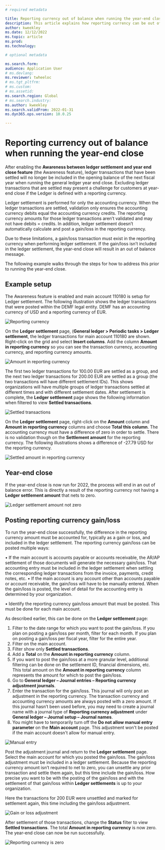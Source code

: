 ```yaml
---
# required metadata

title: Reporting currency out of balance when running the year-end close
description: This article explains how reporting currency can be out of balance when running the year-end close
author: kweekley
ms.date: 12/12/2022
ms.topic: article
ms.prod: 
ms.technology: 

# optional metadata

ms.search.form: 
audience: Application User
# ms.devlang: 
ms.reviewer: twheeloc
# ms.tgt_pltfrm: 
# ms.custom:
# ms.assetid:
ms.search.region: Global
# ms.search.industry: 
ms.author: kweekley
ms.search.validFrom: 2022-01-31
ms.dyn365.ops.version: 10.0.25

---
```


# Reporting currency out of balance when running the year-end close

After enabling the **Awareness between ledger settlement and year end close feature** (the Awareness feature), ledger transactions that have been settled will no longer be included in the opening balance of the next fiscal year when running the general ledger year end close. Excluding ledger transactions that are settled may present a challenge for customers at year-end close if the Ledger is defined with a reporting currency.  


Ledger settlement is performed for only the accounting currency. When the ledger transactions are settled, validation only ensures the accounting currency debits equal the accounting currency credits. The reporting currency amounts for those ledger transactions aren’t validated and may not have debits = credits. In addition, ledger settlement doesn’t automatically calculate and post a gain/loss in the reporting currency. 

Due to these limitations, a gain/loss transaction must exist in the reporting currency when performing ledger settlement. If the gain/loss isn’t included in the ledger settlement, the year-end close will result in an out of balance message. 

The following example walks through the steps for how to address this prior to running the year-end close. 

## Example setup

The Awareness feature is enabled and main account 110180 is setup for Ledger settlement. The following illustration shows the ledger transactions that were posted within the DEMF legal entity. DEMF has an accounting currency of USD and a reporting currency of EUR.  

![Reporting currency](./media/reporting-currency-1.png)


On the **Ledger settlement** page, (**General ledger > Periodic tasks > Ledger settlement**, the ledger transactions for main account 110180 are shown. Right-click on the grid and select **Insert columns**. Add the column **Amount in reporting currency** so you can see the transaction currency, accounting currency, and reporting currency amounts. 

![Amount in reporting currency](./media/Ledger-settlement2.png)

The first two ledger transactions for 100.00 EUR are settled as a group, and the next two ledger transactions for 200.00 EUR are settled as a group (the two transactions will have different settlement IDs). This shows organizations will have multiple groups of ledger transactions settled at different times and with different settlement dates. After settlement is complete, the **Ledger settlement** page shows the following information when filtered to view **Settled transactions**. 

![Settled transactions](./media/Settled-trans-filtered3.png)


On the **Ledger settlement** page, right-click on the **Amount** column and **Amount in reporting currency** columns and choose **Total this column**. The accounting currency must have a difference of zero in order to settle. There is no validation though on the **Settlement amount** for the reporting currency. The following illustrations shows a difference of -27.79 USD for the reporting currency. 

![Settled amount in reporting currency](./media/Difference4.png) 

## Year-end close

If the year-end close is now run for 2022, the process will end in an out of balance error. This is directly a result of the reporting currency not having a **Ledger settlement amount** that nets to zero.

![Ledger settlement amount not zero](./media/YEC5.png) 

## Posting reporting currency gain/loss

To run the year-end close successfully, the difference in the reporting currency amount must be accounted for, typically as a gain or loss, and included in the ledger settlement. The reporting currency gain/loss can be posted multiple ways:

•	If the main account is accounts payable or accounts receivable, the AR/AP settlement of those documents will generate the necessary gain/loss. That accounting entry must be included in the ledger settlement when settling the corresponding ledger transactions from the invoice, payments, credit notes, etc. 
•	If the main account is any account other than accounts payable or account receivable, the gain/loss will have to be manually entered. When the gain/loss is posted, the level of detail for the accounting entry is determined by your organization. 

• Identify the reporting currency gain/loss amount that must be posted. This must be done for each main account. 

As described earlier, this can be done on the **Ledger settlement** page:
1. Filter to the date range for which you want to post the gain/loss. If you plan on posting a gain/loss per month, filter for each month. If you plan on posting a gain/loss per fiscal year, filter for the entire year. 
2. Filter on the main account.
3. Filter show only **Settled transactions**.
4. Add a **Total** on the **Amount in reporting currency** column.
5. If you want to post the gain/loss at a more granular level, additional filtering can be done on the settlement ID, financial dimensions, etc. This total amount on the **Amount in reporting currency** column represents the amount for which to post the gain/loss. 
6. Go to **General ledger – Journal entries – Reporting currency adjustment journals**. 
7. Enter the transaction for the gain/loss. This journal will only post an adjustment in the reporting currency. The transaction currency and accounting currency amounts are always posted with a zero amount. If this journal hasn’t been used before, you may need to create a journal name with a journal type of **Reporting currency adjustment** under **General ledger – Journal setup – Journal names**. 
8. You might have to temporarily turn off the **Do not allow manual entry parameter** on the **Main account** page. This adjustment won't be posted if the main account doesn't allow for manual entry.

![Manual entry](./media/Manual-entry6.png)

Post the adjustment journal and return to the **Ledger settlement** page. Select the main account for which you posted the gain/loss. The gain/loss adjustment must be included in a ledger settlement. Because the reporting currency amount isn’t required to net to zero, you can unsettle any prior transaction and settle them again, but this time include the gain/loss. How precise you want to be with the posting of the gain/loss and with the settlement of that gain/loss within **Ledger settlements** is up to your organization. 

Here the transactions for 200 EUR were unsettled and marked for settlement again, this time including the gain/loss adjustment. 

![Gain or loss adjustment](./media/gain-loss7.png)


After settlement of those transactions, change the **Status** filter to view **Settled transactions**. The total **Amount in reporting currency** is now zero. The year-end close can now be run successfully. 

![Reporting currency is zero](./media/Zero-settled8.png) 














